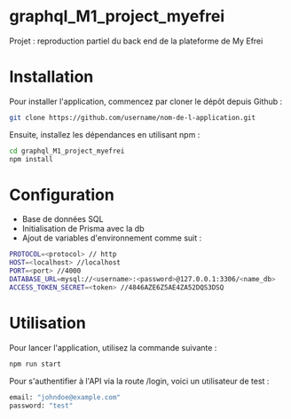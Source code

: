 # graphql_M1_project_myefrei
Projet : reproduction partiel du back end de la plateforme de My Efrei

# Installation
Pour installer l'application, commencez par cloner le dépôt depuis Github :
```bash
git clone https://github.com/username/nom-de-l-application.git
```

Ensuite, installez les dépendances en utilisant npm :

```bash
cd graphql_M1_project_myefrei
npm install
```

# Configuration
- Base de données SQL
- Initialisation de Prisma avec la db
- Ajout de variables d'environnement comme suit : 
```bash
PROTOCOL=<protocol> // http
HOST=<localhost> //localhost
PORT=<port> //4000
DATABASE_URL=mysql://<username>:<password>@127.0.0.1:3306/<name_db>
ACCESS_TOKEN_SECRET=<token> //4846AZE6Z5AE4ZA52DQS3DSQ
```

# Utilisation
Pour lancer l'application, utilisez la commande suivante :
```bash
npm run start
```

Pour s'authentifier à l'API via la route /login, voici un utilisateur de test :
```bash
email: "johndoe@example.com"
password: "test"
```

